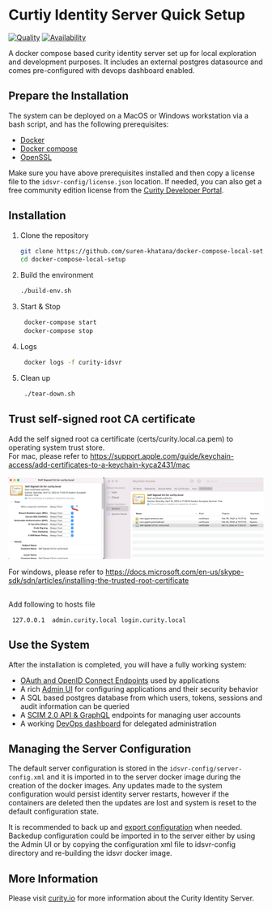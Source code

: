 #  Curtiy Identity Server Quick Setup 

[![Quality](https://img.shields.io/badge/quality-experiment-red)](https://curity.io/resources/code-examples/status/)
[![Availability](https://img.shields.io/badge/availability-source-blue)](https://curity.io/resources/code-examples/status/)

A docker compose based curity identity server set up for local exploration and development purposes. 
It includes an external postgres datasource and comes pre-configured with devops dashboard enabled.

## Prepare the Installation

The system can be deployed on a MacOS or Windows workstation via a bash script, and has the following prerequisites:

* [Docker](https://docs.docker.com/get-docker/)
* [Docker compose](https://docs.docker.com/compose/install/)
* [OpenSSL](https://www.openssl.org/)

Make sure you have above prerequisites installed and then copy a license file to the `idsvr-config/license.json` location.
If needed, you can also get a free community edition license from the [Curity Developer Portal](https://developer.curity.io).
 
## Installation

 1. Clone the repository
    ```sh
    git clone https://github.com/suren-khatana/docker-compose-local-setup.git
    cd docker-compose-local-setup
    ```
 2. Build the environment  
     ```sh
    ./build-env.sh
    ```
    
 3. Start & Stop 
    ```sh
     docker-compose start
     docker-compose stop
    ```
 4. Logs
    ```sh
     docker logs -f curity-idsvr
    ```

 5. Clean up
    ```sh
     ./tear-down.sh
    ```



## Trust self-signed root CA certificate

Add the self signed root ca certificate (certs/curity.local.ca.pem) to operating system trust store.<br>
For mac, please refer to https://support.apple.com/guide/keychain-access/add-certificates-to-a-keychain-kyca2431/mac <br> <br>
![root ca configuration](./docs/ca-trust.png "Root ca trust configuration")

For windows, please refer to https://docs.microsoft.com/en-us/skype-sdk/sdn/articles/installing-the-trusted-root-certificate

## 
Add following to hosts file
 ```
  127.0.0.1  admin.curity.local login.curity.local
 ```

## Use the System

After the installation is completed, you will have a fully working system:

- [OAuth and OpenID Connect Endpoints](https://login.curity.local/~/.well-known/openid-configuration) used by applications
- A rich [Admin UI](https://admin.curity.local/admin) for configuring applications and their security behavior
- A SQL based postgres database from which users, tokens, sessions and audit information can be queried
- A [SCIM 2.0 API & GraphQL](https://admin.curity.local/admin/#/profiles/user-management/user-management/endpoints) endpoints for managing user accounts
- A working [DevOps dashboard](https://admin.curity.local/admin/dashboard) for delegated administration



## Managing the Server Configuration
The default server configuration is stored in the `idsvr-config/server-config.xml` and it is imported in to the server docker image during the creation of the docker images. Any updates made to the system configuration would persist identity server restarts, however if the containers are deleted then the updates are lost and system is reset to the default configuration state.

It is recommended to back up and [export configuration](https://curity.io/docs/idsvr/latest/configuration-guide/backup.html) when needed. Backedup configuration could be imported in to the server either by using the Admin UI or by copying the configuration xml file to idsvr-config directory and re-building the idsvr docker image.




## More Information

Please visit [curity.io](https://curity.io/) for more information about the Curity Identity Server.